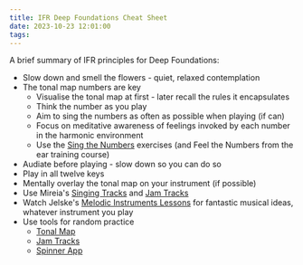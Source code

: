```yaml
---
title: IFR Deep Foundations Cheat Sheet
date: 2023-10-23 12:01:00
tags:
---
```


A brief summary of IFR principles for Deep Foundations:

- Slow down and smell the flowers - quiet, relaxed contemplation
- The tonal map numbers are key
  - Visualise the tonal map at first - later recall the rules it encapsulates
  - Think the number as you play
  - Aim to sing the numbers as often as possible when playing (if can)
  - Focus on meditative awareness of feelings invoked by each number in the harmonic environment
  - Use the [Sing the Numbers](https://improviseforreal.com/products/sing-numbers-1-ifr-tonal-map) exercises (and Feel the Numbers from the ear training course)
- Audiate before playing - slow down so you can do so
- Play in all twelve keys
- Mentally overlay the tonal map on your instrument (if possible)
- Use Mireia's [Singing Tracks](https://forum.improviseforreal.com/c/audio-tracks/) and [Jam Tracks](https://forum.improviseforreal.com/c/jam-tracks/)
- Watch Jelske's [Melodic Instruments Lessons](https://forum.improviseforreal.com/c/melodic-instruments-lessons/) for fantastic musical ideas, whatever instrument you play
- Use tools for random practice
  - [Tonal Map](https://parameters.musicpracticetools.net/?file=/examples/IFR-Tonal-Map-Start.yaml)
  - [Jam Tracks](https://parameters.musicpracticetools.net/?file=https://blog.fullmeasure.uk/_steves/IFR-Jam-Tracks-Media.yaml&mediaRoot=d3rl7arpgnbsx6.cloudfront.net/j1_7w_mp3)
  - [Spinner App](https://spinner.fullmeasure.uk/)
